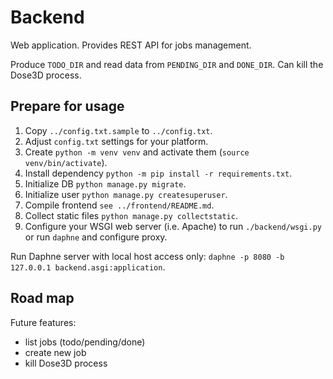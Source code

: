 # Backend

Web application. Provides REST API for jobs management.

Produce `TODO_DIR` and read data from `PENDING_DIR` and `DONE_DIR`. Can kill the Dose3D process.

## Prepare for usage

1. Copy `../config.txt.sample` to `../config.txt`.
2. Adjust `config.txt` settings for your platform.
3. Create `python -m venv venv` and activate them (`source venv/bin/activate`).
4. Install dependency `python -m pip install -r requirements.txt`.
5. Initialize DB `python manage.py migrate`.
6. Initialize user `python manage.py createsuperuser`.
7. Compile frontend `see ../frontend/README.md`.
8. Collect static files `python manage.py collectstatic`.
9. Configure your WSGI web server (i.e. Apache) to run `./backend/wsgi.py` or run `daphne` and configure proxy.

Run Daphne server with local host access only: `daphne -p 8080 -b 127.0.0.1 backend.asgi:application`.

## Road map

Future features:

* list jobs (todo/pending/done)
* create new job
* kill Dose3D process
